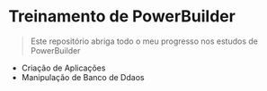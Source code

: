 # Treinamento de PowerBuilder
> Este repositório abriga todo o meu progresso nos estudos de PowerBuilder
- Criação de Aplicações
- Manipulação de Banco de Ddaos

